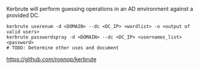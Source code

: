 Kerbrute will perform guessing operations in an AD environment against a provided DC.

```shell
kerbrute userenum -d <DOMAIN> --dc <DC_IP> <wordlist> -o <output of valid users>
kerbrute passwordspray -d <DOMAIN> --dc <DC_IP> <usernames_list> <password>
# TODO: Determine other uses and document
```

https://github.com/ropnop/kerbrute
